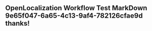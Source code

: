 <properties
ms.topic="hero-topic"
ms.test1="hero-topic"
ms.test2="test"/>

## OpenLocalization Workflow Test MarkDown 9e65f047-6a65-4c13-9af4-782126cfae9d thanks!
